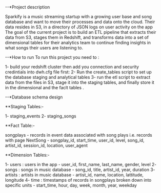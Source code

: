 --*Project description

Sparkify is a music streaming startup with a growing user base and song database 
and want to move their processes and data onto the cloud.
Their data resides in S3, in a directory of JSON logs on user activity on the app
The goal of the current project is to build an ETL pipeline that extracts their data from S3,
stages them in Redshift, and transforms data into a set of dimensional tables for their analytics team 
to continue finding insights in what songs their users are listening to.

--*How to run
To run this project you need to :

1- build your redshift cluster then add you connection and security credintials into dwh.cfg file first:
2- Run the create_tables script to set up the database staging and analytical tables
3- run the etl script to extract data from the files in S3, stage it into the staging tables,
 and finally store it in the dimensional and the faclt tables  .

--*Database schema design

**Staging Tables:-

1- staging_events
2- staging_songs

**Fact Table:-

songplays - records in event data associated with song plays i.e. records with page NextSong - songplay_id, start_time, user_id, level, song_id, artist_id, session_id, location, user_agent

**Dimension Tables:-

1- users : users in the app - user_id, first_name, last_name, gender, level
2- songs : songs in music database - song_id, title, artist_id, year, duration
3- artists : artists in music database - artist_id, name, location, lattitude, longitude
4- time : timestamps of records in songplays broken down into specific units - start_time, hour, day, week, month, year, weekday

